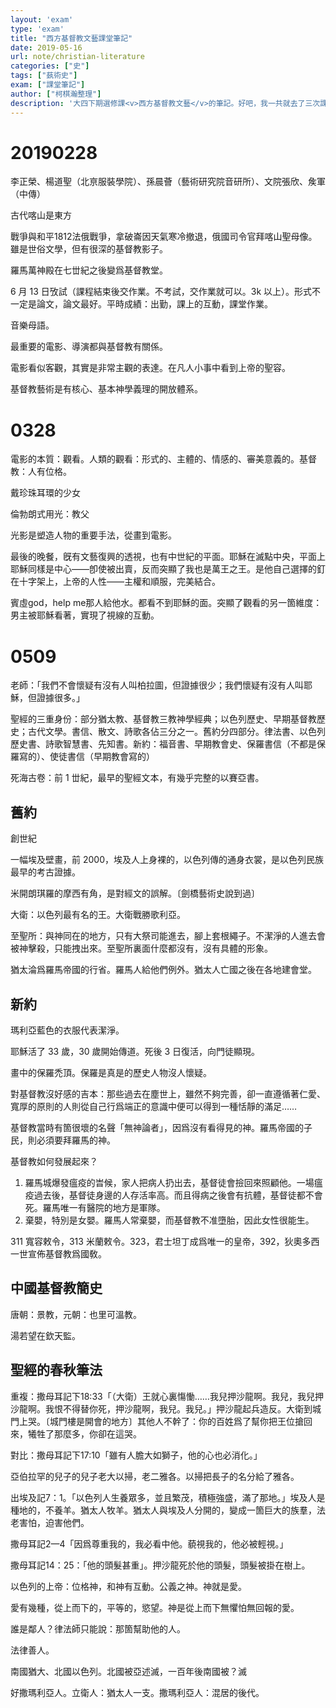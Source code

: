 ```yaml
---
layout: 'exam'
type: 'exam'
title: "西方基督教文藝課堂筆記"
date: 2019-05-16
url: note/christian-literature
categories: ["史"]
tags: ["蓺術史"]
exam: ["課堂筆記"]
author: ["柯棋瀚整理"]
description: '大四下期選修課<v>西方基督教文藝</v>的筆記。好吧，我一共就去了三次課'
---
```


# 20190228

李正榮、楊道聖（北亰服裝學院）、孫晨薈（藝術研究院音研所）、文院張欣、矦軍（中傳）

古代喀山是東方

<v>戰爭與和平</v>1812法俄戰爭，拿破崙因天氣寒冷撤退，俄國司令官拜喀山聖母像。雖是世俗文學，但有很深的基督教影子。

羅馬萬神殿在七丗紀之後變爲基督教堂。

6 月 13 日攷試（課程結束後交作業。不考試，交作業就可以。3k 以上）。形式不一定是論文，論文最好。平時成績：出勤，課上的互動，課堂作業。

音樂母語。

最重要的電影、導演都與基督教有關係。

電影看似客觀，其實是非常主觀的表達。在凡人小事中看到上帝的聖容。

基督教藝術是有核心、基本神學義理的開放體系。

# 0328

電影的本質：觀看。人類的觀看：形式的、主體的、情感的、審美意義的。基督教：人有位格。

<v>戴珍珠耳環的少女</v>

倫勃朗式用光：教父

光影是塑造人物的重要手法，從畫到電影。

最後的晚餐，旣有文藝復興的透視，也有中世紀的平面。耶穌在滅點中央，平面上耶穌同樣是中心——卽使被出賣，反而突顯了我也是萬王之王。是他自己選擇的釘在十字架上，上帝的人性——主權和順服，完美結合。

<v>賓虛</v>god，help me那人給他水。都看不到耶穌的面。突顯了觀看的另一箇維度：男主被耶穌看著，實現了視線的互動。

# 0509

老師：「我們不會懷疑有沒有人叫柏拉圖，但證據很少；我們懷疑有沒有人叫耶穌，但證據很多。」

聖經的三重身份：部分猶太教、基督教三教神學經典；以色列歷史、早期基督教歷史；古代文學。書信、散文、詩歌各佔三分之一。舊約分四部分。律法書、以色列歷史書、詩歌智慧書、先知書。新約：福音書、早期教會史、保羅書信（不都是保羅寫的）、使徒書信（早期教會寫的）

死海古卷：前 1 丗紀，最早的聖經文本，有幾乎完整的以賽亞書。

## 舊約

創世紀

一幅埃及壁畫，前 2000，埃及人上身裸的，以色列傳的通身衣裳，是以色列民族最早的考古證據。

米開朗琪羅的摩西有角，是對經文的誤解。〔劍橋藝術史說到過〕

大衛：以色列最有名的王。大衛戰勝歌利亞。

至聖所：與神同在的地方，只有大祭司能進去，腳上套根繩子。不潔淨的人進去會被神擊殺，只能拽出來。至聖所裏面什麼都沒有，沒有具體的形象。

猶太淪爲羅馬帝國的行省。羅馬人給他們例外。猶太人亡國之後在各地建會堂。

## 新約

瑪利亞藍色的衣服代表潔淨。

耶穌活了 33 歲，30 歲開始傳道。死後 3 日復活，向門徒顯現。

畫中的保羅禿頂。保羅是真是的歷史人物沒人懷疑。

對基督教沒好感的吉本：那些過去在塵世上，雖然不夠完善，卻一直遵循著仁愛、寬厚的原則的人則從自己行爲端正的意識中便可以得到一種恬靜的滿足……

基督教當時有箇很壞的名聲「無神論者」，因爲沒有看得見的神。羅馬帝國的子民，則必須要拜羅馬的神。

基督教如何發展起來？

1. 羅馬城爆發瘟疫的旹候，家人把病人扔出去，基督徒會撿回來照顧他。一場瘟疫過去後，基督徒身邊的人存活率高。而且得病之後會有抗體，基督徒都不會死。羅馬唯一有醫院的地方是軍隊。
2. 棄嬰，特別是女嬰。羅馬人常棄嬰，而基督教不准墮胎，因此女性很能生。

311 寬容敕令，313 米蘭敕令。323，君士坦丁成爲唯一的皇帝，392，狄奧多西一世宣佈基督教爲國敎。

## 中國基督教簡史

唐朝：景教，元朝：也里可溫教。

湯若望在欽天監。

## 聖經的春秋筆法

重複：<v>撒母耳記下</v>18:33「（大衛）王就心裏慯慟……我兒押沙龍啊。我兒，我兒押沙龍啊。我恨不得替你死，押沙龍啊，我兒。我兒。」押沙龍起兵造反。大衛到城門上哭。〔城門樓是開會的地方〕其他人不幹了：你的百姓爲了幫你把王位搶回來，犧牲了那麼多，你卻在這哭。

對比：<v>撒母耳記下</v>17:10「雖有人膽大如獅子，他的心也必消化。」

亞伯拉罕的兒子的兒子老大以掃，老二雅各。以掃把長子的名分給了雅各。

出埃及記7：1。「以色列人生養眾多，並且繁茂，積極強盛，滿了那地。」埃及人是種地的，不養羊。猶太人牧羊。猶太人與埃及人分開的，變成一箇巨大的族羣，法老害怕，迫害他們。

<v>撒母耳記</v>2—4「因爲尊重我的，我必看中他。藐視我的，他必被輕視。」

撒母耳記14：25：「他的頭髮甚重」。押沙龍死於他的頭髮，頭髮被掛在樹上。

以色列的上帝：位格神，和神有互動。公義之神。神就是愛。

愛有幾種，從上而下的，平等的，慾望。神是從上而下無懼怕無回報的愛。

誰是鄰人？律法師只能說：那箇幫助他的人。

法律善人。

南國猶大、北國以色列。北國被亞述滅，一百年後南國被？滅

好撒瑪利亞人。立衛人：猶太人一支。撒瑪利亞人：混居的後代。
